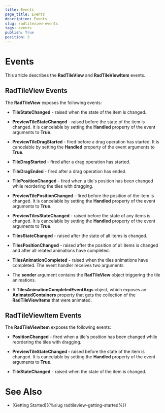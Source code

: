 ```yaml
---
title: Events
page_title: Events
description: Events
slug: radtileview-events
tags: events
publish: True
position: 3
---
```


# Events



This article describes the __RadTileView__ and __RadTileViewItem__ events.
	

## RadTileView Events

The __RadTileView__ exposes the following events:
		

* __TileStateChanged__ - raised when the state of the item is changed.
			

* __PreviewTileStateChanged__ - raised before the state of the item is changed. It is cancelable by setting the __Handled__ property of the event arguments to __True__.
			

* __PreviewTileDragStarted__ - fired before a drag operation has started. It is cancelable by setting the __Handled__ property of the event arguments to __True__.
			

* __TileDragStarted__ - fired after a drag operation has started.
			

* __TileDragEnded__ - fired after a drag operation has ended.
			

* __TilePositionChanged__ - fired when a tile's position has been changed while reordering the tiles with dragging.
			

* __PreviewTilePositionChanged__ - fired before the position of the item is changed. It is cancelable by setting the __Handled__ property of the event arguments to __True__.
			

* __PreviewTilesStateChanged__ - raised before the state of any items is changed. It is cancelable by setting the __Handled__ property of the event arguments to __True__.
			

* __TilesStateChanged__ - raised after the state of all items is changed.
			

* __TilesPositionChanged__ - raised after the position of all items is changed and after all related animations have completed.
			

* __TilesAnimationCompleted__ - raised when the tiles animations have completed. The event handler receives two arguments:
			

* The __sender__ argument contains the __RadTileView__ object triggering the tile animations.

* A __TilesAnimationCompletedEventArgs__ object, which exposes an __AnimatedContainers__ property that gets the collection of the __RadTileViewItems__ that were animated.
			  

## RadTileViewItem Events

The __RadTileViewItem__ exposes the following events:
		

* __PositionChanged__ - fired when a tile's position has been changed while reordering the tiles with dragging.
			

* __PreviewTileStateChanged -__ raised before the state of the item is changed. It is cancelable by setting the __Handled__ property of the event arguments to __True__.
			

* __TileStateChanged__ - raised when the state of the item is changed.
			

# See Also

 * [Getting Started]({%slug radtileview-getting-started%})
